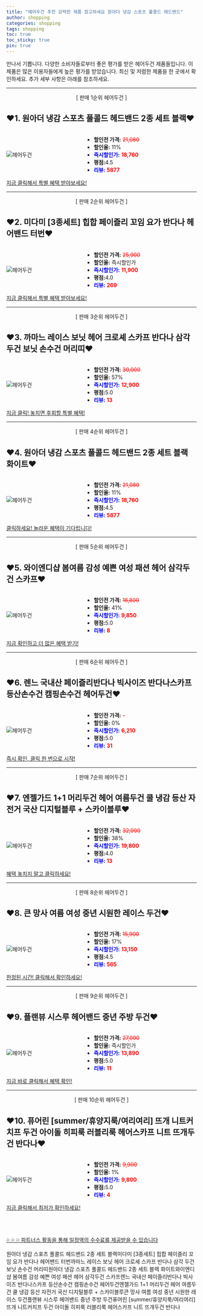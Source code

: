 ```yaml
---
title: "헤어두건 추천 강력한 제품 참고하세요 원아더 냉감 스포츠 풀콜드 헤드밴드"
author: shopping
categories: shopping
tags: shopping
toc: true
toc_sticky: true
pin: true
---
```

만나서 기쁩니다. 다양한 소비자들로부터 좋은 평가를 받은 헤어두건 제품들입니다. 이 제품은 많은 이용자들에게 높은 평가를 받았습니다. 최신 및 저렴한 제품을 한 곳에서 확인하세요. 추가 세부 사항은 아래를 참조하세요.

---
<p class="toplist" style="margin: 0 auto; display: block; width: fit-content;">[ 판매 1순위 헤어두건 ]</p>

<h2><strong>❤️1. 원아더 냉감 스포츠 풀콜드 헤드밴드 2종 세트 블랙❤️</strong></h2>

<div style="display: flex; align-items: center;">
    <div style="flex: 0.4;">
        <img src="https://thumbnail6.coupangcdn.com/thumbnails/remote/230x230ex/image/retail/images/2020/05/26/11/8/165a0771-f1a8-4242-b3e1-da5bd94720cd.jpg" alt="헤어두건" style="max-width: 100%;">
    </div>
    <div style="flex: 0.6; margin-left: 10px;">
        <ul>
            <li><strong>할인전 가격:</strong> <del style="color: red;">21,080</del></li>
            <li><strong>할인율:</strong> 11%</li>
            <li><span style='color:blue'><strong>즉시할인가:</strong></span> <span style='color:red'><strong>18,760</strong></span></li>
            <li><strong>평점:</strong>4.5</li>
            <li><span style='color:blue'><strong>리뷰:</strong></span> <span style='color:red'><strong>5877</strong></span></li>
        </ul>
    </div>
</div>
<div class="center">
    <a href="https://selin100587001.github.io?lptag=AF9450613&subid=githubio&pageKey=1624155002&traceid=V0-153&itemId=2771189801&vendorItemId=70761026045" class="myButton">
        지금 클릭해서 특별 혜택 받아보세요!
    </a>
</div>


---
<p class="toplist" style="margin: 0 auto; display: block; width: fit-content;">[ 판매 2순위 헤어두건 ]</p>

<h2><strong>❤️2. 미다미 [3종세트] 힙합 페이즐리 꼬임 요가 반다나 헤어밴드 터번❤️</strong></h2>

<div style="display: flex; align-items: center;">
    <div style="flex: 0.4;">
        <img src="https://thumbnail7.coupangcdn.com/thumbnails/remote/230x230ex/image/vendor_inventory/da68/4a400a333d197c9feb9211d984e9fb73dd15e1f07b49831c2386c07e3c79.jpg" alt="헤어두건" style="max-width: 100%;">
    </div>
    <div style="flex: 0.6; margin-left: 10px;">
        <ul>
            <li><strong>할인전 가격:</strong> <del style="color: red;">25,900</del></li>
            <li><strong>할인율:</strong> 즉시할인가</li>
            <li><span style='color:blue'><strong>즉시할인가:</strong></span> <span style='color:red'><strong>11,900</strong></span></li>
            <li><strong>평점:</strong>4.0</li>
            <li><span style='color:blue'><strong>리뷰:</strong></span> <span style='color:red'><strong>269</strong></span></li>
        </ul>
    </div>
</div>
<div class="center">
    <a href="https://selin100587001.github.io?lptag=AF9450613&subid=githubio&pageKey=6856939591&traceid=V0-153&itemId=16355279726&vendorItemId=83622535356" class="myButton">
        지금 클릭해서 특별 혜택 받아보세요!
    </a>
</div>


---
<p class="toplist" style="margin: 0 auto; display: block; width: fit-content;">[ 판매 3순위 헤어두건 ]</p>

<h2><strong>❤️3. 까마느 레이스 보닛 헤어 크로셰 스카프 반다나 삼각 두건 보닛 손수건 머리띠❤️</strong></h2>

<div style="display: flex; align-items: center;">
    <div style="flex: 0.4;">
        <img src="https://thumbnail6.coupangcdn.com/thumbnails/remote/230x230ex/image/vendor_inventory/5855/3bc2d42bc0a645f1b277e1b846e2de573769ccd991aa8d4caa1b013d3165.jpg" alt="헤어두건" style="max-width: 100%;">
    </div>
    <div style="flex: 0.6; margin-left: 10px;">
        <ul>
            <li><strong>할인전 가격:</strong> <del style="color: red;">30,000</del></li>
            <li><strong>할인율:</strong> 57%</li>
            <li><span style='color:blue'><strong>즉시할인가:</strong></span> <span style='color:red'><strong>12,900</strong></span></li>
            <li><strong>평점:</strong>5.0</li>
            <li><span style='color:blue'><strong>리뷰:</strong></span> <span style='color:red'><strong>13</strong></span></li>
        </ul>
    </div>
</div>
<div class="center">
    <a href="https://selin100587001.github.io?lptag=AF9450613&subid=githubio&pageKey=7946995050&traceid=V0-153&itemId=21916939542&vendorItemId=88964898651" class="myButton">
        지금 클릭! 놓치면 후회할 특별 혜택!
    </a>
</div>


---
<p class="toplist" style="margin: 0 auto; display: block; width: fit-content;">[ 판매 4순위 헤어두건 ]</p>

<h2><strong>❤️4. 원아더 냉감 스포츠 풀콜드 헤드밴드 2종 세트 블랙 화이트❤️</strong></h2>

<div style="display: flex; align-items: center;">
    <div style="flex: 0.4;">
        <img src="https://thumbnail7.coupangcdn.com/thumbnails/remote/230x230ex/image/retail/images/2020/05/26/11/3/5f6ad70c-8b4b-4df1-b3cc-b2914b76ec27.jpg" alt="헤어두건" style="max-width: 100%;">
    </div>
    <div style="flex: 0.6; margin-left: 10px;">
        <ul>
            <li><strong>할인전 가격:</strong> <del style="color: red;">21,080</del></li>
            <li><strong>할인율:</strong> 11%</li>
            <li><span style='color:blue'><strong>즉시할인가:</strong></span> <span style='color:red'><strong>18,760</strong></span></li>
            <li><strong>평점:</strong>4.5</li>
            <li><span style='color:blue'><strong>리뷰:</strong></span> <span style='color:red'><strong>5877</strong></span></li>
        </ul>
    </div>
</div>
<div class="center">
    <a href="https://selin100587001.github.io?lptag=AF9450613&subid=githubio&pageKey=1624155002&traceid=V0-153&itemId=9332963582&vendorItemId=70761026346" class="myButton">
        클릭하세요! 놀라운 혜택이 기다립니다!
    </a>
</div>


---
<p class="toplist" style="margin: 0 auto; display: block; width: fit-content;">[ 판매 5순위 헤어두건 ]</p>

<h2><strong>❤️5. 와이엔디샵 봄여름 감성 예쁜 여성 패션 헤어 삼각두건 스카프❤️</strong></h2>

<div style="display: flex; align-items: center;">
    <div style="flex: 0.4;">
        <img src="https://thumbnail10.coupangcdn.com/thumbnails/remote/230x230ex/image/vendor_inventory/a80e/a00e4b7a81f22410e40283ac1457c3a1b1f3a96eac9451be432882265f4e.png" alt="헤어두건" style="max-width: 100%;">
    </div>
    <div style="flex: 0.6; margin-left: 10px;">
        <ul>
            <li><strong>할인전 가격:</strong> <del style="color: red;">16,800</del></li>
            <li><strong>할인율:</strong> 41%</li>
            <li><span style='color:blue'><strong>즉시할인가:</strong></span> <span style='color:red'><strong>9,850</strong></span></li>
            <li><strong>평점:</strong>5.0</li>
            <li><span style='color:blue'><strong>리뷰:</strong></span> <span style='color:red'><strong>8</strong></span></li>
        </ul>
    </div>
</div>
<div class="center">
    <a href="https://selin100587001.github.io?lptag=AF9450613&subid=githubio&pageKey=8121353334&traceid=V0-153&itemId=23037108350&vendorItemId=90070839383" class="myButton">
        지금 확인하고 더 많은 혜택 받기!
    </a>
</div>


---
<p class="toplist" style="margin: 0 auto; display: block; width: fit-content;">[ 판매 6순위 헤어두건 ]</p>

<h2><strong>❤️6. 렌느 국내산 페이즐리반다나 빅사이즈 반다나스카프 등산손수건 캠핑손수건 헤어두건❤️</strong></h2>

<div style="display: flex; align-items: center;">
    <div style="flex: 0.4;">
        <img src="https://thumbnail10.coupangcdn.com/thumbnails/remote/230x230ex/image/vendor_inventory/50ed/43ea4d1070bb92cd0d13aaf34aa166e4e241fce9f5757fe5e38e98ec6863.jpg" alt="헤어두건" style="max-width: 100%;">
    </div>
    <div style="flex: 0.6; margin-left: 10px;">
        <ul>
            <li><strong>할인전 가격:</strong> <del style="color: red;">-</del></li>
            <li><strong>할인율:</strong> 0%</li>
            <li><span style='color:blue'><strong>즉시할인가:</strong></span> <span style='color:red'><strong>6,210</strong></span></li>
            <li><strong>평점:</strong>5.0</li>
            <li><span style='color:blue'><strong>리뷰:</strong></span> <span style='color:red'><strong>31</strong></span></li>
        </ul>
    </div>
</div>
<div class="center">
    <a href="https://selin100587001.github.io?lptag=AF9450613&subid=githubio&pageKey=7991235468&traceid=V0-153&itemId=22212985732&vendorItemId=89259004779" class="myButton">
        즉시 확인, 클릭 한 번으로 시작!
    </a>
</div>


---
<p class="toplist" style="margin: 0 auto; display: block; width: fit-content;">[ 판매 7순위 헤어두건 ]</p>

<h2><strong>❤️7. 엔젤가드 1+1 머리두건 헤어 여름두건 쿨 냉감 등산 자전거 국산 디지털블루 + 스카이블루❤️</strong></h2>

<div style="display: flex; align-items: center;">
    <div style="flex: 0.4;">
        <img src="https://thumbnail7.coupangcdn.com/thumbnails/remote/230x230ex/image/vendor_inventory/5f00/a877a2dc67a111891ff499a3026e4faad715fb8f2389add9f92a0da3eb36.jpg" alt="헤어두건" style="max-width: 100%;">
    </div>
    <div style="flex: 0.6; margin-left: 10px;">
        <ul>
            <li><strong>할인전 가격:</strong> <del style="color: red;">32,000</del></li>
            <li><strong>할인율:</strong> 38%</li>
            <li><span style='color:blue'><strong>즉시할인가:</strong></span> <span style='color:red'><strong>19,800</strong></span></li>
            <li><strong>평점:</strong>4.0</li>
            <li><span style='color:blue'><strong>리뷰:</strong></span> <span style='color:red'><strong>13</strong></span></li>
        </ul>
    </div>
</div>
<div class="center">
    <a href="https://selin100587001.github.io?lptag=AF9450613&subid=githubio&pageKey=8113753219&traceid=V0-153&itemId=23224793076&vendorItemId=90257361319" class="myButton">
        혜택 놓치지 말고 클릭하세요!
    </a>
</div>


---
<p class="toplist" style="margin: 0 auto; display: block; width: fit-content;">[ 판매 8순위 헤어두건 ]</p>

<h2><strong>❤️8. 큰 망사 여름 여성 중년 시원한 레이스 두건❤️</strong></h2>

<div style="display: flex; align-items: center;">
    <div style="flex: 0.4;">
        <img src="https://thumbnail9.coupangcdn.com/thumbnails/remote/230x230ex/image/vendor_inventory/ee33/21c40ef600b6e9ff9b399261c50c036dc01ae78bcba686cbf5d03d35d653.jpg" alt="헤어두건" style="max-width: 100%;">
    </div>
    <div style="flex: 0.6; margin-left: 10px;">
        <ul>
            <li><strong>할인전 가격:</strong> <del style="color: red;">15,900</del></li>
            <li><strong>할인율:</strong> 17%</li>
            <li><span style='color:blue'><strong>즉시할인가:</strong></span> <span style='color:red'><strong>13,150</strong></span></li>
            <li><strong>평점:</strong>4.5</li>
            <li><span style='color:blue'><strong>리뷰:</strong></span> <span style='color:red'><strong>565</strong></span></li>
        </ul>
    </div>
</div>
<div class="center">
    <a href="https://selin100587001.github.io?lptag=AF9450613&subid=githubio&pageKey=1692658276&traceid=V0-153&itemId=2881952439&vendorItemId=80167235638" class="myButton">
        한정된 시간! 클릭해서 확인하세요!
    </a>
</div>


---
<p class="toplist" style="margin: 0 auto; display: block; width: fit-content;">[ 판매 9순위 헤어두건 ]</p>

<h2><strong>❤️9. 플랜뷰 시스루 헤어밴드 중년 주방 두건❤️</strong></h2>

<div style="display: flex; align-items: center;">
    <div style="flex: 0.4;">
        <img src="https://thumbnail9.coupangcdn.com/thumbnails/remote/230x230ex/image/vendor_inventory/0493/9b347235188d1b442bc5cd3c0f7d15e4a7bbc241ca5f3ee2e08a555ce427.jpg" alt="헤어두건" style="max-width: 100%;">
    </div>
    <div style="flex: 0.6; margin-left: 10px;">
        <ul>
            <li><strong>할인전 가격:</strong> <del style="color: red;">27,090</del></li>
            <li><strong>할인율:</strong> 즉시할인가</li>
            <li><span style='color:blue'><strong>즉시할인가:</strong></span> <span style='color:red'><strong>13,890</strong></span></li>
            <li><strong>평점:</strong>5.0</li>
            <li><span style='color:blue'><strong>리뷰:</strong></span> <span style='color:red'><strong>11</strong></span></li>
        </ul>
    </div>
</div>
<div class="center">
    <a href="https://selin100587001.github.io?lptag=AF9450613&subid=githubio&pageKey=8122071135&traceid=V0-153&itemId=23040486181&vendorItemId=90118395082" class="myButton">
        지금 바로 클릭해서 혜택 확인!
    </a>
</div>


---
<p class="toplist" style="margin: 0 auto; display: block; width: fit-content;">[ 판매 10순위 헤어두건 ]</p>

<h2><strong>❤️10. 퓨어린 [summer/휴양지룩/여리여리] 뜨개 니트커치프 두건 아이돌 히피룩 러블리룩 헤어스카프 니트 뜨개두건 반다나❤️</strong></h2>

<div style="display: flex; align-items: center;">
    <div style="flex: 0.4;">
        <img src="https://thumbnail9.coupangcdn.com/thumbnails/remote/230x230ex/image/vendor_inventory/0df3/840d603e34d93fc2a5a6b51bcb55c93ddf8c5f09c5b3f1b7fc58ca5f82ea.jpg" alt="헤어두건" style="max-width: 100%;">
    </div>
    <div style="flex: 0.6; margin-left: 10px;">
        <ul>
            <li><strong>할인전 가격:</strong> <del style="color: red;">9,900</del></li>
            <li><strong>할인율:</strong> 1%</li>
            <li><span style='color:blue'><strong>즉시할인가:</strong></span> <span style='color:red'><strong>9,800</strong></span></li>
            <li><strong>평점:</strong>5.0</li>
            <li><span style='color:blue'><strong>리뷰:</strong></span> <span style='color:red'><strong>4</strong></span></li>
        </ul>
    </div>
</div>
<div class="center">
    <a href="https://selin100587001.github.io?lptag=AF9450613&subid=githubio&pageKey=8099477451&traceid=V0-153&itemId=22903361420&vendorItemId=89937914932" class="myButton">
        지금 클릭해서 최저가 확인하세요!
    </a>
</div>

<br><br><br>[💦 💦 💦 파트너스 활동을 통해 일정액의 수수료를 제공받을 수 있습니다](https://link.coupang.com/a/bcpT2c)<br><br>원아더 냉감 스포츠 풀콜드 헤드밴드 2종 세트 블랙미다미 [3종세트] 힙합 페이즐리 꼬임 요가 반다나 헤어밴드 터번까마느 레이스 보닛 헤어 크로셰 스카프 반다나 삼각 두건 보닛 손수건 머리띠원아더 냉감 스포츠 풀콜드 헤드밴드 2종 세트 블랙 화이트와이엔디샵 봄여름 감성 예쁜 여성 패션 헤어 삼각두건 스카프렌느 국내산 페이즐리반다나 빅사이즈 반다나스카프 등산손수건 캠핑손수건 헤어두건엔젤가드 1+1 머리두건 헤어 여름두건 쿨 냉감 등산 자전거 국산 디지털블루 + 스카이블루큰 망사 여름 여성 중년 시원한 레이스 두건플랜뷰 시스루 헤어밴드 중년 주방 두건퓨어린 [summer/휴양지룩/여리여리] 뜨개 니트커치프 두건 아이돌 히피룩 러블리룩 헤어스카프 니트 뜨개두건 반다나